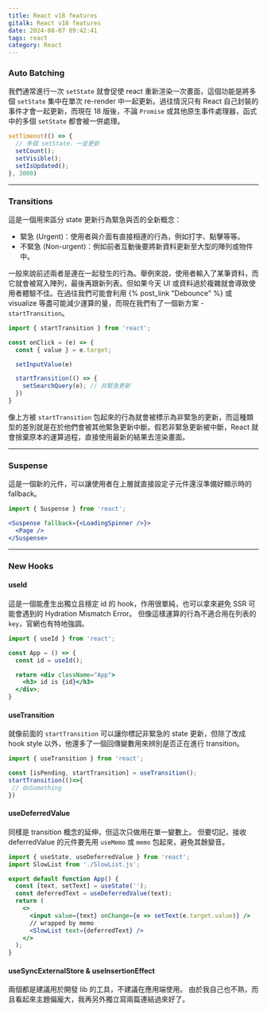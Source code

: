 ```yaml
---
title: React v18 features
gitalk: React v18 features
date: 2024-08-07 09:42:41
tags: react
category: React
---
```


### Auto Batching

我們通常進行一次 `setState` 就會促使 react 重新渲染一次畫面，這個功能是將多個 `setState` 集中在單次 re-render 中一起更新。過往情況只有 React 自己封裝的事件才會一起更新，而現在 18 版後，不論 `Promise` 或其他原生事件處理器，函式中的多個 `setState` 都會被一併處理。

```js
setTimeout(() => {
  // 多個 setState，一並更新
  setCount();
  setVisible();
  setIsUpdated();
}, 3000)

```

---

### Transitions

這是一個用來區分 state 更新行為緊急與否的全新概念：

- 緊急 (Urgent)：使用者與介面有直接相連的行為，例如打字、點擊等等。
- 不緊急 (Non-urgent)：例如前者互動後要將新資料更新至大型的陣列或物件中。

一般來說前述兩者是連在一起發生的行為。舉例來說，使用者輸入了某筆資料，而它就會被寫入陣列，最後再跟新列表。但如果今天 UI 或資料過於複雜就會導致使用者體驗不佳。在過往我們可能會利用 {% post_link "Debounce" %} 或 visualize 等盡可能減少運算的量，而現在我們有了一個新方案 - `startTransition`。

```jsx
import { startTransition } from 'react';

const onClick = (e) => {
  const { value } = e.target;

  setInputValue(e)

  startTransition(() => {
    setSearchQuery(e); // 非緊急更新
  })
}
```

像上方被 `startTransition` 包起來的行為就會被標示為非緊急的更新，而這種類型的差別就是在於他們會被其他緊急更新中斷。假若非緊急更新被中斷，React 就會捨棄原本的運算過程，直接使用最新的結果去渲染畫面。

---

### Suspense

這是一個新的元件，可以讓使用者在上層就直接設定子元件還沒準備好顯示時的 fallback。
```jsx
import { Suspense } from 'react';

<Suspense fallback={<LoadingSpinner />}>
  <Page />
</Suspense>

```

---


### New Hooks
#### useId

這是一個能產生出獨立且穩定 id 的 hook，作用很單純，也可以拿來避免 SSR 可能會遇到的 Hydration Mismatch Error。
但像這樣運算的行為不適合用在列表的 `key`，官網也有特地強調。

```jsx
import { useId } from 'react';

const App = () => {
  const id = useId();

  return <div className="App">
    <h3> id is {id}</h3>
  </div>;
}
```

#### useTransition

就像前面的 `startTransition` 可以讓你標記非緊急的 state 更新，但除了改成 hook style 以外，他還多了一個回傳變數用來辨別是否正在進行 transition。

```jsx
import { useTransition } from 'react';

const [isPending, startTransition] = useTransition();
startTransition(()=>{
 // doSomething
})

```
#### useDeferredValue

同樣是 transition 概念的延伸，但這次只做用在單一變數上。
但要切記，接收 deferredValue 的元件要先用 `useMemo` 或 `memo` 包起來，避免其餘變音。

```jsx
import { useState, useDeferredValue } from 'react';
import SlowList from './SlowList.js';

export default function App() {
  const [text, setText] = useState('');
  const deferredText = useDeferredValue(text);
  return (
    <>
      <input value={text} onChange={e => setText(e.target.value)} />
      // wrapped by memo
      <SlowList text={deferredText} />
    </>
  );
}
```

#### useSyncExternalStore & useInsertionEffect

兩個都是建議用於開發 lib 的工具，不建議在應用端使用。
由於我自己也不熟，而且看起來主題偏龐大，我再另外獨立寫兩篇連結過來好了。